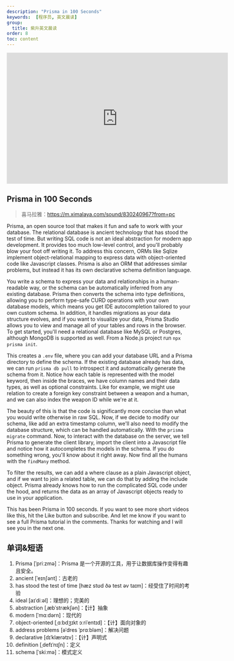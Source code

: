 ```yaml
---
description: "Prisma in 100 Seconds"
keywords:  [程序员, 英文晨读]
group:
  title: 紫升英文晨读
order: 8
toc: content
---
```


<center>
  <iframe width="600" height="355" src="https://www.youtube.com/embed/rLRIB6AF2Dg?si=NXmDfo5suaYDdBQj" title="YouTube video player" frameborder="0" allow="accelerometer; autoplay; clipboard-write; encrypted-media; gyroscope; picture-in-picture; web-share" referrerpolicy="strict-origin-when-cross-origin" allowfullscreen></iframe>
</center>

## Prisma in 100 Seconds

> 喜马拉雅：https://m.ximalaya.com/sound/830240967?from=pc

Prisma, an open source tool that makes it fun and safe to work with your database. The relational database is ancient technology that has stood the test of time. But writing SQL code is not an ideal abstraction for modern app development. It provides too much low-level control, and you'll probably blow your foot off writing it. To address this concern, ORMs like Sqlize implement object-relational mapping to express data with object-oriented code like Javascript classes. Prisma is also an ORM that addresses similar problems, but instead it has its own declarative schema definition language.

You write a schema to express your data and relationships in a human-readable way, or the schema can be automatically inferred from any existing database. Prisma then converts the schema into type definitions, allowing you to perform type-safe CURD operations with your own database models, which means you get IDE autocompletion tailored to your own custom schema. In addition, it handles migrations as your data structure evolves, and if you want to visualize your data, Prisma Studio allows you to view and manage all of your tables and rows in the browser. To get started, you'll need a relational database like MySQL or Postgres, although MongoDB is supported as well. From a Node.js project run `npx prisma init`.

This creates a `.env` file, where you can add your database URL and a Prisma directory to define the schema. If the existing database already has data, we can run `prisma db pull` to introspect it and automatically generate the schema from it. Notice how each table is represented with the model keyword, then inside the braces, we have column names and their data types, as well as optional constraints. Like for example, we might use relation to create a foreign key constraint between a weapon and a human, and we can also index the weapon ID while we're at it.

The beauty of this is that the code is significantly more concise than what you would write otherwise in raw SQL. Now, if we decide to modify our schema, like add an extra timestamp column, we'll also need to modify the database structure, which can be handled automatically. With the `prisma migrate` command. Now, to interact with the database on the server, we tell Prisma to generate the client library, import the client into a Javascript file and notice how it autocompletes the models in the schema. If you do something wrong, you'll know about it right away. Now find all the humans with the `findMany` method.

To filter the results, we can add a where clause as a plain Javascript object, and if we want to join a related table, we can do that by adding the include object. Prisma already knows how to run the complicated SQL code under the hood, and returns the data as an array of Javascript objects ready to use in your application.

This has been Prisma in 100 seconds. If you want to see more short videos like this, hit the Like button and subscribe. And let me know if you want to see a full Prisma tutorial in the comments. Thanks for watching and I will see you in the next one.

## 单词&短语

1. Prisma [ˈpriːzmə]：Prisma 是一个开源的工具，用于让数据库操作变得有趣且安全。
2. ancient [ˈeɪnʃənt]：古老的
3. has stood the test of time [hæz stʊd ðə test əv taɪm]：经受住了时间的考验
4. ideal [aɪˈdiːəl]：理想的；完美的
5. abstraction [ˌæbˈstrækʃən]：【计】抽象
6. modern [ˈmɑːdərn]：现代的
7. object-oriented [ˌɑːbdʒɪkt ɔːriˈentɪd]：【计】面向对象的
8. address problems [əˈdres ˈprɑːbləm]：解决问题
9. declarative [dɪˈklærətɪv]：【计】声明式
10. definition [ˌdefɪˈnɪʃn]：定义
11. schema [ˈskiːmə]：模式定义
